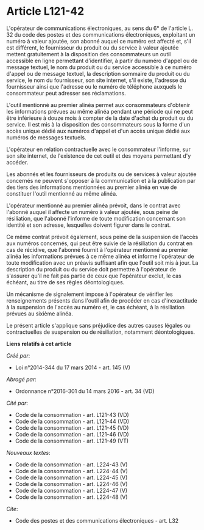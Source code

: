 # Article L121-42

L'opérateur de communications électroniques, au sens du 6° de l'article L. 32 du code des postes et des communications
électroniques, exploitant un numéro à valeur ajoutée, son abonné auquel ce numéro est affecté et, s'il est différent, le
fournisseur du produit ou du service à valeur ajoutée mettent gratuitement à la disposition des consommateurs un outil
accessible en ligne permettant d'identifier, à partir du numéro d'appel ou de message textuel, le nom du produit ou du
service accessible à ce numéro d'appel ou de message textuel, la description sommaire du produit ou du service, le nom du
fournisseur, son site internet, s'il existe, l'adresse du fournisseur ainsi que l'adresse ou le numéro de téléphone auxquels
le consommateur peut adresser ses réclamations.

L'outil mentionné au premier alinéa permet aux consommateurs d'obtenir les informations prévues au même alinéa pendant une
période qui ne peut être inférieure à douze mois à compter de la date d'achat du produit ou du service. Il est mis à la
disposition des consommateurs sous la forme d'un accès unique dédié aux numéros d'appel et d'un accès unique dédié aux
numéros de messages textuels.

L'opérateur en relation contractuelle avec le consommateur l'informe, sur son site internet, de l'existence de cet outil et
des moyens permettant d'y accéder.

Les abonnés et les fournisseurs de produits ou de services à valeur ajoutée concernés ne peuvent s'opposer à la communication
et à la publication par des tiers des informations mentionnées au premier alinéa en vue de constituer l'outil mentionné au
même alinéa.

L'opérateur mentionné au premier alinéa prévoit, dans le contrat avec l'abonné auquel il affecte un numéro à valeur ajoutée,
sous peine de résiliation, que l'abonné l'informe de toute modification concernant son identité et son adresse, lesquelles
doivent figurer dans le contrat.

Ce même contrat prévoit également, sous peine de la suspension de l'accès aux numéros concernés, qui peut être suivie de la
résiliation du contrat en cas de récidive, que l'abonné fournit à l'opérateur mentionné au premier alinéa les informations
prévues à ce même alinéa et informe l'opérateur de toute modification avec un préavis suffisant afin que l'outil soit mis à
jour. La description du produit ou du service doit permettre à l'opérateur de s'assurer qu'il ne fait pas partie de ceux que
l'opérateur exclut, le cas échéant, au titre de ses règles déontologiques.

Un mécanisme de signalement impose à l'opérateur de vérifier les renseignements présents dans l'outil afin de procéder en cas
d'inexactitude à la suspension de l'accès au numéro et, le cas échéant, à la résiliation prévues au sixième alinéa.

Le présent article s'applique sans préjudice des autres causes légales ou contractuelles de suspension ou de résiliation,
notamment déontologiques.

**Liens relatifs à cet article**

_Créé par_:

  - Loi n°2014-344 du 17 mars 2014 - art. 145 (V)

_Abrogé par_:

  - Ordonnance n°2016-301 du 14 mars 2016 - art. 34 (VD)

_Cité par_:

  - Code de la consommation - art. L121-43 (VD)
  - Code de la consommation - art. L121-44 (VD)
  - Code de la consommation - art. L121-45 (VD)
  - Code de la consommation - art. L121-46 (VD)
  - Code de la consommation - art. L121-49 (VT)

_Nouveaux textes_:

  - Code de la consommation - art. L224-43 (V)
  - Code de la consommation - art. L224-44 (V)
  - Code de la consommation - art. L224-45 (V)
  - Code de la consommation - art. L224-46 (V)
  - Code de la consommation - art. L224-47 (V)
  - Code de la consommation - art. L224-48 (V)

_Cite_:

  - Code des postes et des communications électroniques - art. L32
